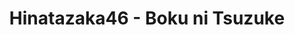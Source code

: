 ---
layout: videojs
title: Hinatazaka46 - Boku ni Tsuzuke
category: mv
description: >+
    Director: Ando Hayato

    Choreographer: TAKAHIRO

    Producer: Kohama Hajime

    Production: P.I.C.S.

    Lyrics: Akimoto Yasushi 

    Music & Arrangement: Nomura Yoichiro
id: q8gHE6gI5YvA
lang: en
subtitles: 日向坂46僕に続け.en.vtt
subtitles_commentary: 日向坂46僕に続け.commentary.en.vtt
video_url: https://youtu.be/-Uz4KJb2ies
thumbnail: https://i.ytimg.com/vi/-Uz4KJb2ies/maxresdefault.jpg
hinatrivia: https://x.com/hinatacampaign/status/1844968009653174684
upload_date: 2024-04-03
---